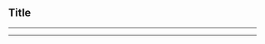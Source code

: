 ## Title

<style>
.container{
  display: flex;
}
.col {
  flex: 1;
}
</style>

---------------------------------------- 



---------------------------------------- 

